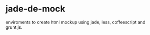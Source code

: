 jade-de-mock
============

enviroments to create html mockup using jade, less, coffeescript and grunt.js.
